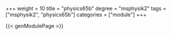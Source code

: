 +++
weight = 10
title = "physics65b"
degree = "msphysik2"
tags = ["msphysik2", "physics65b"]
categories = ["module"]
+++

{{< genModulePage >}}
